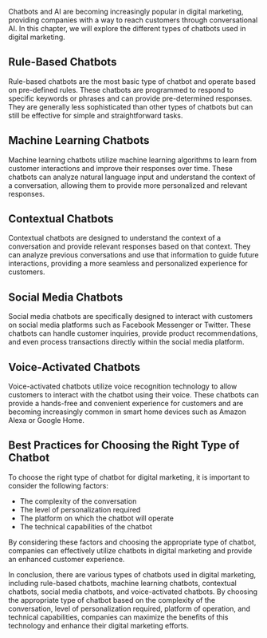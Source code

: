 

Chatbots and AI are becoming increasingly popular in digital marketing, providing companies with a way to reach customers through conversational AI. In this chapter, we will explore the different types of chatbots used in digital marketing.

Rule-Based Chatbots
-------------------

Rule-based chatbots are the most basic type of chatbot and operate based on pre-defined rules. These chatbots are programmed to respond to specific keywords or phrases and can provide pre-determined responses. They are generally less sophisticated than other types of chatbots but can still be effective for simple and straightforward tasks.

Machine Learning Chatbots
-------------------------

Machine learning chatbots utilize machine learning algorithms to learn from customer interactions and improve their responses over time. These chatbots can analyze natural language input and understand the context of a conversation, allowing them to provide more personalized and relevant responses.

Contextual Chatbots
-------------------

Contextual chatbots are designed to understand the context of a conversation and provide relevant responses based on that context. They can analyze previous conversations and use that information to guide future interactions, providing a more seamless and personalized experience for customers.

Social Media Chatbots
---------------------

Social media chatbots are specifically designed to interact with customers on social media platforms such as Facebook Messenger or Twitter. These chatbots can handle customer inquiries, provide product recommendations, and even process transactions directly within the social media platform.

Voice-Activated Chatbots
------------------------

Voice-activated chatbots utilize voice recognition technology to allow customers to interact with the chatbot using their voice. These chatbots can provide a hands-free and convenient experience for customers and are becoming increasingly common in smart home devices such as Amazon Alexa or Google Home.

Best Practices for Choosing the Right Type of Chatbot
-----------------------------------------------------

To choose the right type of chatbot for digital marketing, it is important to consider the following factors:

* The complexity of the conversation
* The level of personalization required
* The platform on which the chatbot will operate
* The technical capabilities of the chatbot

By considering these factors and choosing the appropriate type of chatbot, companies can effectively utilize chatbots in digital marketing and provide an enhanced customer experience.

In conclusion, there are various types of chatbots used in digital marketing, including rule-based chatbots, machine learning chatbots, contextual chatbots, social media chatbots, and voice-activated chatbots. By choosing the appropriate type of chatbot based on the complexity of the conversation, level of personalization required, platform of operation, and technical capabilities, companies can maximize the benefits of this technology and enhance their digital marketing efforts.
